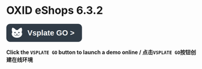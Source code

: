 # OXID eShops 6.3.2

<a href="https://www.vsplate.com/?docker-compose=https://github.com/vsplate/dcenvs/tree/master/oxideshop_ce/6.3.2/dc"><img alt="VSPLATE GO" src="https://raw.githubusercontent.com/vsplate/images/master/vsgo_btn.png" width="200px"></a>

**Click the `VSPLATE GO` button to launch a demo online / 点击`VSPLATE GO`按钮创建在线环境**
